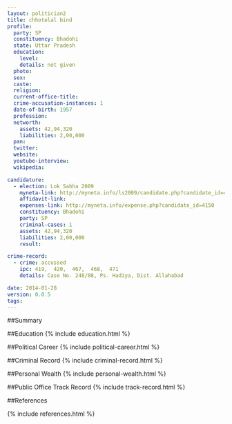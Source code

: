 ```yaml
---
layout: politician2
title: chhotelal bind
profile: 
  party: SP
  constituency: Bhadohi
  state: Uttar Pradesh
  education: 
    level: 
    details: not given
  photo: 
  sex: 
  caste: 
  religion: 
  current-office-title: 
  crime-accusation-instances: 1
  date-of-birth: 1957
  profession: 
  networth: 
    assets: 42,94,320
    liabilities: 2,00,000
  pan: 
  twitter: 
  website: 
  youtube-interview: 
  wikipedia: 

candidature: 
  - election: Lok Sabha 2009
    myneta-link: http://myneta.info/ls2009/candidate.php?candidate_id=4150
    affidavit-link: 
    expenses-link: http://myneta.info/expense.php?candidate_id=4150
    constituency: Bhadohi 
    party: SP
    criminal-cases: 1
    assets: 42,94,320
    liabilities: 2,00,000
    result:  

crime-record: 
  - crime: accussed
    ipc: 419,  420,  467,  468,  471
    details: Case No. 248/08, Ps. Hadiya, Dist. Allahabad 

date: 2014-01-28
version: 0.0.5
tags: 
---
```

##Summary


##Education
{% include education.html %}


##Political Career
{% include political-career.html %}


##Criminal Record
{% include criminal-record.html %}


##Personal Wealth
{% include personal-wealth.html %}


##Public Office Track Record
{% include track-record.html %}


##References


{% include references.html %}